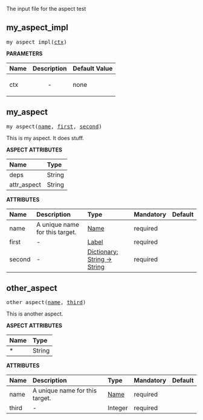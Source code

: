 <!-- Generated with Stardoc: http://skydoc.bazel.build -->

The input file for the aspect test

<a id="my_aspect_impl"></a>

## my_aspect_impl

<pre>
my_aspect_impl(<a href="#my_aspect_impl-ctx">ctx</a>)
</pre>



**PARAMETERS**


| Name  | Description | Default Value |
| :------------- | :------------- | :------------- |
| <a id="my_aspect_impl-ctx"></a>ctx |  <p align="center"> - </p>   |  none |


<a id="my_aspect"></a>

## my_aspect

<pre>
my_aspect(<a href="#my_aspect-name">name</a>, <a href="#my_aspect-first">first</a>, <a href="#my_aspect-second">second</a>)
</pre>

This is my aspect. It does stuff.

**ASPECT ATTRIBUTES**


| Name | Type |
| :------------- | :------------- |
| deps| String |
| attr_aspect| String |


**ATTRIBUTES**


| Name  | Description | Type | Mandatory | Default |
| :------------- | :------------- | :------------- | :------------- | :------------- |
| <a id="my_aspect-name"></a>name |  A unique name for this target.   | <a href="https://bazel.build/concepts/labels#target-names">Name</a> | required |   |
| <a id="my_aspect-first"></a>first |  -   | <a href="https://bazel.build/concepts/labels">Label</a> | required |   |
| <a id="my_aspect-second"></a>second |  -   | <a href="https://bazel.build/rules/lib/dict">Dictionary: String -> String</a> | required |   |


<a id="other_aspect"></a>

## other_aspect

<pre>
other_aspect(<a href="#other_aspect-name">name</a>, <a href="#other_aspect-third">third</a>)
</pre>

This is another aspect.

**ASPECT ATTRIBUTES**


| Name | Type |
| :------------- | :------------- |
| *| String |


**ATTRIBUTES**


| Name  | Description | Type | Mandatory | Default |
| :------------- | :------------- | :------------- | :------------- | :------------- |
| <a id="other_aspect-name"></a>name |  A unique name for this target.   | <a href="https://bazel.build/concepts/labels#target-names">Name</a> | required |   |
| <a id="other_aspect-third"></a>third |  -   | Integer | required |   |


